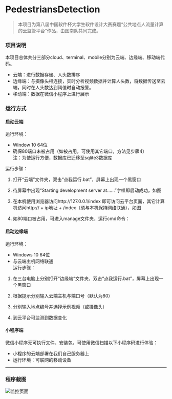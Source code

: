 # PedestriansDetection
> 本项目为第八届中国软件杯大学生软件设计大赛赛题“公共地点人流量计算的云监管平台”作品，由图南队共同完成。

### 项目说明
本项目总体共分三部分cloud、terminal、mobile分别为云端、边缘端、移动端代码。  
- 云端：进行数据存储、人头数排序  
- 边缘端：与摄像头相连接，实时分析视频数据并计算人头数，将数据传送至云端，同时在人头数达到阈值时自动报警。  
- 移动端：数据在微信小程序上进行展示  

### 运行方式

#### 启动云端
运行环境：  
-	Window 10 64位  
-	确保80端口未被占用（如被占用，可使用其它端口，方法见步骤4）  
注：为使运行方便，数据库已迁移至sqlite3数据库  

运行步骤：  
1)	打开“云端”文件夹，双击“点我运行.bat”，屏幕上出现一个黑窗口  
 
2)	待屏幕中出现“Starting development server at……”字样即启动成功，如图  
 
3)	在本机使用浏览器访问http://127.0.0.1/index 即可访问云平台页面，其它计算机访问http:// + ip地址 + /index（须与本机保持网络联通），如图  
 
4)	如80端口被占用，可进入manage文件夹，运行cmd命令：  

#### 启动边缘端

运行环境：  
- Windows 10 64位  
- 与云端主机网络联通  
运行步骤：  
1)	在三台电脑上分别打开“边缘端”文件夹，双击“点我运行.bat”，屏幕上出现一个黑窗口  
 
2)	根据提示分别输入云端主机与端口号（默认为80）  
 
3)	分别输入地点编号并选择示例视频（或摄像头）  
 
4)	到云平台可监测到数据变化  

#### 小程序端

微信小程序无可执行文件、安装包，可使用微信扫描以下小程序码进行体验：  
- 小程序的云端部署在我们自己服务器上  
- 运行环境：可联网的移动设备  

---

### 程序截图  

![监控页面](http://www.tunan.work:8090/upload/2019/8/%E7%9B%91%E6%8E%A7%E9%A1%B5%E9%9D%A2-924e9fad6aaa417a9b72ff4f70345b8e.png)
